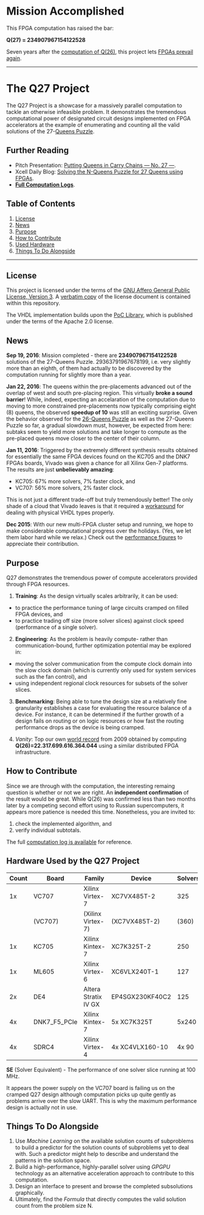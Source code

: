 # Mission Accomplished

This FPGA computation has raised the bar:

  **Q(27) = 234907967154122528**

Seven years after the [computation of Q(26)](http://queens.inf.tu-dresden.de/), this project lets [FPGAs prevail again](#news).

***

# The Q27 Project

The Q27 Project is a showcase for a massively parallel computation to tackle
an otherwise infeasible problem. It demonstrates the tremendous computational
power of designated circuit designs implemented on FPGA accelerators at the
example of enumerating and counting all the valid solutions of the
27-[Queens Puzzle](https://en.wikipedia.org/wiki/Eight_queens_puzzle). 

## Further Reading
* Pitch Presentation: [Putting Queens in Carry Chains &mdash; No. 27 &mdash;](pitch.pdf).
* Xcell Daily Blog: [Solving the N-Queens Puzzle for 27 Queens using FPGAs](https://forums.xilinx.com/t5/Xcell-Daily-Blog/Solving-the-N-Queens-Puzzle-for-27-Queens-using-FPGAs/ba-p/692248).
* [**Full Computation Logs**](https://palios.inf.tu-dresden.de/q27status.php).

Table of Contents
-----------------
 1. [License](#license)
 2. [News](#news)
 2. [Purpose](#purpose)
 3. [How to Contribute](#how-to-contribute)
 3. [Used Hardware](#hardware-used-by-the-q27-project)
 4. [Things To Do Alongside](#things-to-do-alongside)

------------------------------------------------------------------------------

## License
This project is licensed under the terms of the
[GNU Affero General Public License, Version 3](http://www.gnu.org/licenses/agpl.html).
A [verbatim copy](LICENSE.md) of the license document is contained within
this repository.

The VHDL implementation builds upon the
[PoC Library](https://github.com/VLSI-EDA/PoC), which is published
under the terms of the Apache 2.0 license.

## News
**Sep 19, 2016**:
Mission completed - there are **234907967154122528** solutions of the 27-Queens Puzzle. 29363791967678199, i.e. very slightly more than an eighth, of them had actually to be discovered by the computation running for slightly more than a year.

**Jan 22, 2016**:
The queens within the pre-placements advanced out of the overlap of west and
south pre-placing region. This virtually **broke a sound barrier**! While,
indeed, expecting an accelaration of the computation due to moving to more
constrained pre-placements now typically comprising eight (8) queens, the
observed **speedup of 10** was still an exciting surprise. Given the behavior
observed for the [26-Queens Puzzle](http://queens.inf.tu-dresden.de/?n=r)
as well as the 27-Queens Puzzle so far, a gradual slowdown must, however, be
expected from here: subtaks seem to yield more solutions and take longer to
compute as the pre-placed queens move closer to the center of their column.

**Jan 11, 2016**:
Triggered by the extremely different synthesis results obtained for
essentially the same FPGA devices found on the KC705 and the DNK7 FPGAs boards,
Vivado was given a chance for all Xilinx Gen-7 platforms. The results are
just **unbelievably amazing**:

* KC705: 67% more solvers, 7% faster clock, and
* VC707: 56% more solvers, 2% faster clock.

This is not just a different trade-off but truly tremendously better! The only shade of
a cloud that Vivado leaves is that it required a [workaround](https://github.com/preusser/q27/commit/cecaad8c833bd1d7687da831506cc1c2fa0228d6#diff-a84316ebb06574d233e2e751efbb43d4R84)
for dealing with physical VHDL types properly.

**Dec 2015**:
With our new multi-FPGA cluster setup and running, we hope to make considerable
computational progress over the holidays. (Yes, we let them labor hard while we
relax.) Check out the [performance figures](#how-to-contribute) to appreciate
their contribution.

## Purpose
Q27 demonstrates the tremendous power of compute accelerators provided through
FPGA resources.

1. **Training**: As the design virtually scales arbitrarily, it can be used:
  - to practice the performance tuning of large circuits cramped on
    filled FPGA devices, and
  - to practice trading off size (more solver slices) against
    clock speed (performance of a single solver).

2. **Engineering**: As the problem is heavily compute- rather than
   communication-bound, further optimization potential may be explored in:
  - moving the solver communication from the compute clock domain into the
    slow clock domain (which is currently only used for system services such
    as the fan control), and
  - using independent regional clock resources for subsets of the solver
    slices.

3. **Benchmarking**: Being able to tune the design size at a relatively fine
   granularity establishes a case for evaluating the resource balance of a
   device. For instance, it can be determined if the further growth of a
   design fails on routing or on logic resources or how fast the routing
   performance drops as the device is being cramped.

4. *Vanity*: Top our own [world record](http://queens.inf.tu-dresden.de/)
   from 2009 obtained by computing
   **Q(26)=22.317.699.616.364.044** using a similar distributed FPGA
   infrastructure.

## How to Contribute
Since we are through with the computation, the interesting remaing question is whether or not we are right.
An **independent confirmation** of the result would be great. While Q(26) was confirmed less than two months
later by a competing second effort using to Russian supercomputers, it appears more patience is needed this
time. Nonetheless, you are invited to:

1. check the implemented algorithm, and
2. verify individual subtotals.

The full [computation log is available](https://palios.inf.tu-dresden.de/q27status.php) for reference.

## Hardware Used by the Q27 Project

   Count | Board | Family | Device | Solvers | Clock | SE
   ------|-------|--------|--------|---------|-------|-----
   1x    | VC707 | Xilinx Virtex-7      | XC7VX485T-2     | 325 | 250.0 MHz | 812
         |(VC707)|(Xilinx Virtex-7)     |(XC7VX485T-2)    |(360)|(248.0 MHz)|(892)
   1x    | KC705 | Xilinx Kintex-7      | XC7K325T-2      | 250 | 284.4 MHz | 711
   1x    | ML605 | Xilinx Virtex-6      | XC6VLX240T-1    | 127 | 171.4 MHz | 217
   2x    | DE4   | Altera Stratix IV GX | EP4SGX230KF40C2 | 125 | 250.0 MHz | 312
   4x    | DNK7_F5_PCIe| Xilinx Kintex-7| 5x XC7K325T     | 5x240 | 220.0 MHz |2640
   4x    | SDRC4 | Xilinx Virtex-4      | 4x XC4VLX160-10 | 4x 90 | 128.0 MHz | 460
   **SE** (Solver Equivalent) - The performance of one solver slice running at 100 MHz.

   It appears the power supply on the VC707 board is failing us on the cramped
   Q27 design although computation picks up quite gently as problems arrive
   over the slow UART. This is why the maximum performance design is actually
   not in use.

## Things To Do Alongside

1. Use *Machine Learning* on the available solution counts of subproblems
   to build a predictor for the solution counts of subproblems yet to
   deal with. Such a predictor might help to describe and understand the
   patterns in the solution space.
2. Build a high-performance, highly-parallel solver using *GPGPU* technology
   as an alternative acceleration approach to contribute to this computation.
3. Design an interface to present and browse the completed subsolutions
   graphically.
4. Ultimately, find the *Formula* that directly computes the valid solution
   count from the problem size N.
